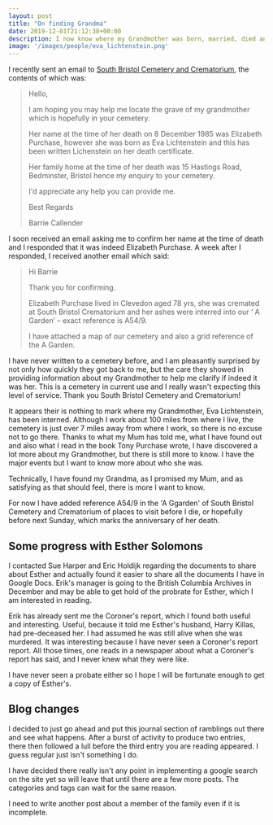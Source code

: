 ```yaml
---
layout: post
title: "On finding Grandma"
date: 2019-12-01T21:12:38+00:00
description: I now know where my Grandmother was born, married, died and where her remains are.  This is what my Mother asked for.  Unfortunately I found this out too late to tell her.
image: '/images/people/eva_lichtenstein.png'
---
```

I recently sent an email to [South Bristol Cemetery and Crematorium](https://www.bristol.gov.uk/births-deaths-marriages/cemeteries-and-crematoria), the contents of which was:

> Hello,
> 
> I am hoping you may help me locate the grave of my grandmother which is hopefully in your cemetery.
> 
> Her name at the time of her death on 8 December 1985 was Elizabeth Purchase, however she was born as Eva Lichtenstein and this has been written Lichenstein on her death certificate.
> 
> Her family home at the time of her death was 15 Hastings Road, Bedminster, Bristol hence my enquiry to your cemetery.
> 
> I'd appreciate any help you can provide me.
> 
> Best Regards
> 
> Barrie Callender

I soon received an email asking me to confirm her name at the time of death and I responded that it was indeed Elizabeth Purchase.  A week after I responded, I received another email which said:

> Hi Barrie
> 
> Thank you for confirming.
> 
> Elizabeth Purchase lived in Clevedon aged 78 yrs, she was cremated at South Bristol Crematorium and her ashes were interred into our ‘ A Garden’ – exact reference is A54/9.
> 
> I have attached a map of our cemetery and also a grid reference of the A Garden.

I have never written to a cemetery before, and I am pleasantly surprised by not only how quickly they got back to me, but the care they showed in providing information about my Grandmother to help me clarify if indeed it was her.  This is a cemetery in current use and I really wasn't expecting this level of service.  Thank you South Bristol Cemetery and Crematorium!

It appears their is nothing to mark where my Grandmother, Eva Lichtenstein, has been interned.  Although I work about 100 miles from where I live, the cemetery is just over 7 miles away from where I work, so there is no excuse not to go there.  Thanks to what my Mum has told me, what I have found out and also what I read in the book Tony Purchase wrote, I have discovered a lot more about my Grandmother, but there is still more to know.  I have the major events but I want to know more about who she was.

Technically, I have found my Grandma, as I promised my Mum, and as satisfying as that should feel, there is more I want to know.

For now I have added reference A54/9 in the 'A Ggarden' of South Bristol Cemetery and Crematorium of places to visit before I die, or hopefully before next Sunday, which marks the anniversary of her death.


## Some progress with Esther Solomons

I contacted Sue Harper and Eric Holdijk regarding the documents to share about Esther and actually found it easier to share all the documents I have in Google Docs.  Erik's manager is going to the British Columbia Archives in December and may be able to get hold of the probrate for Esther, which I am interested in reading.  

Erik has already sent me the Coroner's report, which I found both useful and interesting.  Useful, because it told me Esther's husband, Harry Killas, had pre-deceased her.  I had assumed he was still alive when she was murdered.  It was interesting because I have never seen a Coroner's report report.  All those times, one reads in a newspaper about what a Coroner's report has said, and I never knew what they were like.

I have never seen a probate either so I hope I will be fortunate enough to get a copy of Esther's.

## Blog changes

I decided to just go ahead and put this journal section of ramblings out there and see what happens.  After a burst of activity to produce two entries, there then followed a lull before the third entry you are reading appeared.  I guess regular just isn't something I do.

I have decided there really isn't any point in implementing a google search on the site yet so will leave that until there are a few more posts.  The categories and tags can wait for the same reason.

I need to write another post about a member of the family even if it is incomplete.
